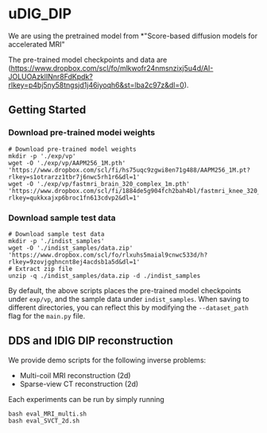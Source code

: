 # uDIG_DIP

We are using the pretrained model from *"Score-based diffusion models for accelerated MRI"

The pre-trained model checkpoints and data are (https://www.dropbox.com/scl/fo/mlkwofr24nmsnzixj5u4d/AI-JOLUOAzklINnr8FdKpdk?rlkey=p4bj5ny58tngsjd1j46iyoqh6&st=lba2c97z&dl=0).


## Getting Started

### Download pre-trained modei weights

```
# Download pre-trained model weights
mkdir -p './exp/vp'
wget -O './exp/vp/AAPM256_1M.pth' 'https://www.dropbox.com/scl/fi/hs75uqc9zgwi8en71g488/AAPM256_1M.pt?rlkey=s1otrarzz1tbr7j6nwc5rh1r6&dl=1'
wget -O './exp/vp/fastmri_brain_320_complex_1m.pth' 'https://www.dropbox.com/scl/fi/1884de5g904fch2bah4bl/fastmri_knee_320_complex_1m.pt?rlkey=qukkxajxp6broc1fn613cdvp2&dl=1'
```

### Download sample test data

```
# Download sample test data
mkdir -p './indist_samples'
wget -O './indist_samples/data.zip' 'https://www.dropbox.com/scl/fo/rlxuhs5maial9cnwc533d/h?rlkey=9zovjgghncnt8ej4acdsb1a5d&dl=1'
# Extract zip file
unzip -q ./indist_samples/data.zip -d ./indist_samples
```

By default, the above scripts places the pre-trained model checkpoints under ```exp/vp```, and the sample data under ```indist_samples```. When saving to different directories, you can reflect this by modifying the ```--dataset_path``` flag for the ```main.py``` file.

## DDS and IDIG DIP reconstruction

We provide demo scripts for the following inverse problems:
- Multi-coil MRI reconstruction (2d)
- Sparse-view CT reconstruction (2d)

Each experiments can be run by simply running
```
bash eval_MRI_multi.sh
bash eval_SVCT_2d.sh


